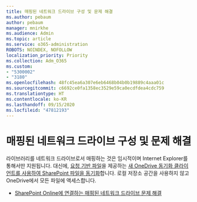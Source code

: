 ```yaml
---
title: 매핑된 네트워크 드라이브 구성 및 문제 해결
ms.author: pebaum
author: pebaum
manager: mnirkhe
ms.audience: Admin
ms.topic: article
ms.service: o365-administration
ROBOTS: NOINDEX, NOFOLLOW
localization_priority: Priority
ms.collection: Adm_O365
ms.custom:
- "5300002"
- "3180"
ms.openlocfilehash: 48fc45ea6a307e6eb6468b04b0b19889c4aaa01c
ms.sourcegitcommit: c6692ce0fa1358ec3529e59ca0ecdfdea4cdc759
ms.translationtype: HT
ms.contentlocale: ko-KR
ms.lasthandoff: 09/15/2020
ms.locfileid: "47812193"
---
```

# <a name="configure-and-troubleshoot-mapped-network-drives"></a>매핑된 네트워크 드라이브 구성 및 문제 해결

라이브러리를 네트워크 드라이브로서 매핑하는 것은 임시적이며 Internet Explorer를 통해서만 지원됩니다. 대신에, [요청 기반 파일](https://support.office.com/article/0e6860d3-d9f3-4971-b321-7092438fb38e)을 제공하는 [새 OneDrive 동기화 클라이언트를 사용하여 SharePoint 파일을 동기화](https://support.office.com/article/6de9ede8-5b6e-4503-80b2-6190f3354a88)합니다. 로컬 저장소 공간을 사용하지 않고 OneDrive에서 모든 파일에 액세스합니다.

- [SharePoint Online에 연결하는 매핑된 네트워크 드라이브 문제 해결](https://docs.microsoft.com/sharepoint/support/administration/troubleshoot-mapped-network-drives)
